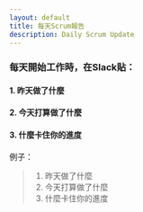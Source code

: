 ```yaml
---
layout: default
title: 每天Scrum報告
description: Daily Scrum Update
---
```


### 每天開始工作時，在Slack貼：

#### 1. 昨天做了什麼
#### 2. 今天打算做了什麼
#### 3. 什麼卡住你的進度

例子：
> 1. 昨天做了什麼
> 1. 今天打算做了什麼
> 1. 什麼卡住你的進度